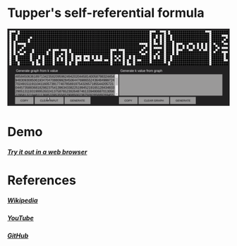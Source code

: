 # Tupper's self-referential formula

![Alt Text](tupper's_self-referential_formula.gif)

# Demo
##### [Try it out in a web browser](https://proman3419.github.io/Beauty-of-math/tupper's_self-referential_formula/)

# References
##### [Wikipedia](https://en.wikipedia.org/wiki/Tupper%27s_self-referential_formula)
##### [YouTube](https://www.youtube.com/watch?v=_s5RFgd59ao)
##### [GitHub](https://github.com/mtcliatt/Everything)
